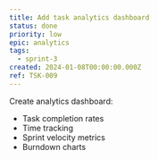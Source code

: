 ```yaml
---
title: Add task analytics dashboard
status: done
priority: low
epic: analytics
tags:
  - sprint-3
created: 2024-01-08T00:00:00.000Z
ref: TSK-009
---
```

Create analytics dashboard:
- Task completion rates
- Time tracking
- Sprint velocity metrics
- Burndown charts
